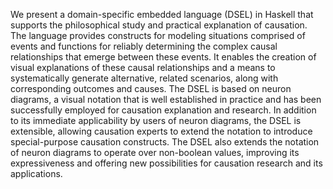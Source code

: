 We present a domain-specific embedded language (DSEL) in Haskell that supports
the philosophical study and practical explanation of causation. The language
provides constructs for modeling situations comprised of events and functions
for reliably determining the complex causal relationships that emerge between
these events. It enables the creation of visual explanations of these causal
relationships and a means to systematically generate alternative, related
scenarios, along with corresponding outcomes and causes. The DSEL is based on
neuron diagrams, a visual notation that is well established in practice and has
been successfully employed for causation explanation and research. In addition
to its immediate applicability by users of neuron diagrams, the DSEL is
extensible, allowing causation experts to extend the notation to introduce
special-purpose causation constructs. The DSEL also extends the notation of
neuron diagrams to operate over non-boolean values, improving its
expressiveness and offering new possibilities for causation research and its
applications.
